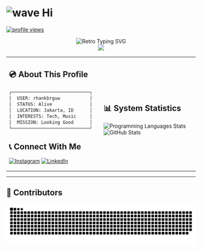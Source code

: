 # <img src="https://raw.githubusercontent.com/MartinHeinz/MartinHeinz/master/wave.gif" width="30px" alt="wave" /> Hi
<p align="left">
  <a href="https://github.com/rhankbrguw">
    <img src="https://komarev.com/ghpvc/?username=rhankbrguw&label=Profile%20views&color=4169E1&style=flat" alt="profile views" />
  </a>
</p>

<div align="center">
  <img src="https://readme-typing-svg.demolab.com?font=Courier+New&weight=700&size=18&duration=2000&pause=1000&color=4169E1&center=true&vCenter=true&width=500&lines=Computer-Science+Student;Jakarta%2C+Indonesia;Building+Digital+Dreams;Welcome+to+My+Code+Journey" alt="Retro Typing SVG" />
</div>

<div align="center">
  <img src="https://user-images.githubusercontent.com/74038190/212284100-561aa473-3905-4a80-b561-0d28506553ee.gif" width="900">
</div>

<table align="center">
<tr>
<td width="50%">

## 💿 About This Profile
```
┌─────────────────────────────┐
│  USER: rhankbrguw           │
│  STATUS: Alive              │
│  LOCATION: Jakarta, ID      │
│  INTERESTS: Tech, Music     │
│  MISSION: Looking Good      │
└─────────────────────────────┘                                        
```

## 📞 Connect With Me
[![Instagram](https://img.shields.io/badge/Instagram-4169E1?style=for-the-badge&logo=instagram&logoColor=white&labelColor=000080)](https://www.instagram.com/rhankbrguw_/)
[![LinkedIn](https://img.shields.io/badge/LinkedIn-4169E1?style=for-the-badge&logo=linkedin&logoColor=white&labelColor=000080)](https://www.linkedin.com/in/raihan-akbar-2b5820334/)

</td>
<td width="50%">

## 📊 System Statistics
<img src="https://github-readme-stats.vercel.app/api/top-langs?username=rhankbrguw&show_icons=true&locale=en&layout=compact&theme=midnight-purple&bg_color=0d1117&title_color=4169E1&text_color=ffffff&icon_color=4169E1&border_color=4169E1" alt="Programming Languages Stats" />

<img src="https://github-readme-stats.vercel.app/api?username=rhankbrguw&show_icons=true&theme=midnight-purple&bg_color=0d1117&title_color=4169E1&text_color=ffffff&icon_color=4169E1&border_color=4169E1&hide=issues" alt="GitHub Stats" />

</td>
</tr>
</table>

---

## 🐍 Contributors
<div align="center">
  <img src="https://github.com/Platane/snk/raw/output/github-contribution-grid-snake-dark.svg" alt="Snake eating my contributions" />
</div>
